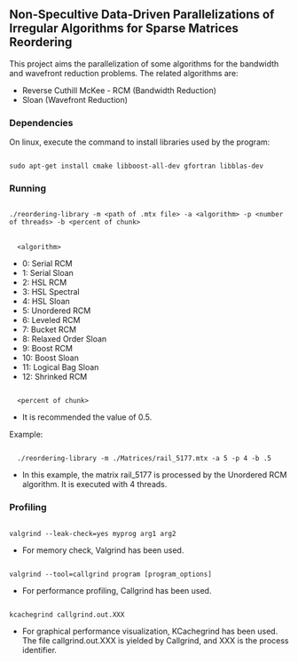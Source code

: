 ## Non-Specultive Data-Driven Parallelizations of Irregular Algorithms for Sparse Matrices Reordering

This project aims the parallelization of some algorithms for the bandwidth and wavefront reduction problems. 
The related algorithms are:
* Reverse Cuthill McKee - RCM (Bandwidth Reduction)
* Sloan (Wavefront Reduction)

### Dependencies
On linux, execute the command to install libraries used by the program:

<code>
sudo apt-get install cmake libboost-all-dev gfortran libblas-dev
</code>

### Running
<code>
./reordering-library -m &lt;path of .mtx file&gt; -a &lt;algorithm&gt; -p &lt;number of threads&gt; -b &lt;percent of chunk&gt;
</code>

<br>

<code>
  &lt;algorithm&gt;
</code>

 * 	0: Serial RCM
 * 	1: Serial Sloan
 * 	2: HSL RCM
 * 	3: HSL Spectral
 * 	4: HSL Sloan
 * 	5: Unordered RCM
 * 	6: Leveled RCM
 * 	7: Bucket RCM
 * 	8: Relaxed Order Sloan
 * 	9: Boost RCM
 * 10: Boost Sloan
 * 11: Logical Bag Sloan
 * 12: Shrinked RCM

<code>
  &lt;percent of chunk&gt;
</code>

 * It is recommended the value of 0.5.
 
Example:

<code>
  ./reordering-library -m ./Matrices/rail_5177.mtx -a 5 -p 4 -b .5
</code>

* In this example, the matrix rail_5177 is processed by the Unordered RCM algorithm. It is executed with 4 threads.
 
### Profiling
<code>
valgrind --leak-check=yes myprog arg1 arg2
</code>

* For memory check, Valgrind has been used.

<code>
valgrind --tool=callgrind program [program_options]
</code>

* For performance profiling, Callgrind has been used.

<code>
kcachegrind callgrind.out.XXX
</code>

* For graphical performance visualization, KCachegrind has been used. The file callgrind.out.XXX is yielded by Callgrind, and XXX is the process identifier. 
